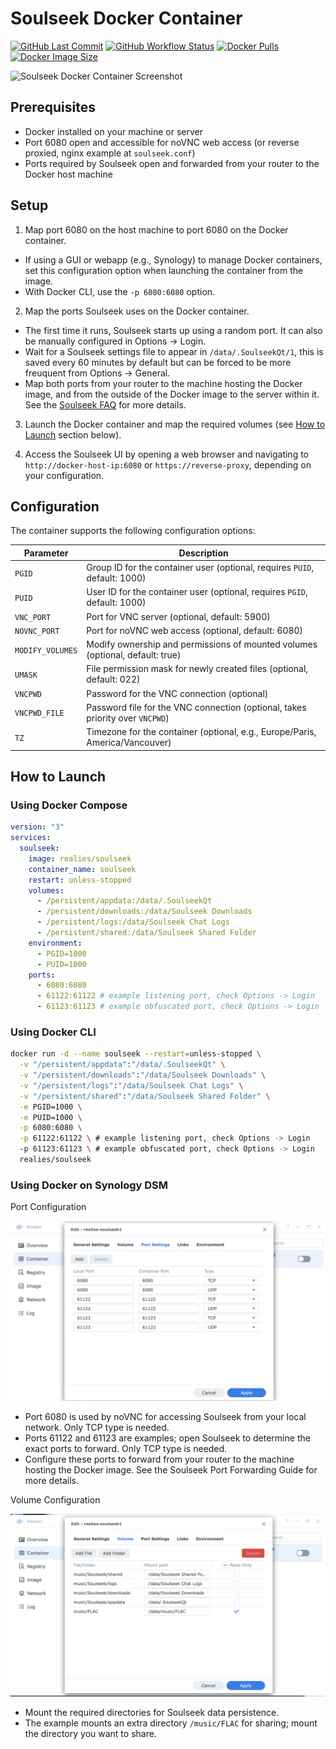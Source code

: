 # Soulseek Docker Container

[![GitHub Last Commit](https://img.shields.io/github/last-commit/realies/soulseek-docker?style=flat-square&logo=git&label=last%20commit)](https://github.com/realies/soulseek-docker/commits/main)
[![GitHub Workflow Status](https://img.shields.io/github/actions/workflow/status/realies/soulseek-docker/build.yml?style=flat-square&logo=github&label=build)](https://github.com/realies/soulseek-docker/actions)
[![Docker Pulls](https://img.shields.io/docker/pulls/realies/soulseek?style=flat-square&logo=docker&label=pulls)](https://hub.docker.com/r/realies/soulseek)
[![Docker Image Size](https://img.shields.io/docker/image-size/realies/soulseek?style=flat-square&logo=docker&label=size)](https://hub.docker.com/r/realies/soulseek)

![Soulseek Docker Container Screenshot](https://i.snag.gy/8dpAbV.jpg)

## Prerequisites

- Docker installed on your machine or server
- Port 6080 open and accessible for noVNC web access (or reverse proxied, nginx example at `soulseek.conf`)
- Ports required by Soulseek open and forwarded from your router to the Docker host machine

## Setup

1. Map port 6080 on the host machine to port 6080 on the Docker container.

- If using a GUI or webapp (e.g., Synology) to manage Docker containers, set this configuration option when launching the container from the image.
- With Docker CLI, use the `-p 6080:6080` option.

2. Map the ports Soulseek uses on the Docker container.

- The first time it runs, Soulseek starts up using a random port. It can also be manually configured in Options -> Login.
- Wait for a Soulseek settings file to appear in `/data/.SoulseekQt/1`, this is saved every 60 minutes by default but can be forced to be more freuquent from Options -> General.
- Map both ports from your router to the machine hosting the Docker image, and from the outside of the Docker image to the server within it. See the [Soulseek FAQ](https://www.slsknet.org/news/faq-page#t10n606) for more details.

3. Launch the Docker container and map the required volumes (see [How to Launch](#how-to-launch) section below).

4. Access the Soulseek UI by opening a web browser and navigating to `http://docker-host-ip:6080` or `https://reverse-proxy`, depending on your configuration.

## Configuration

The container supports the following configuration options:

| Parameter       | Description                                                                   |
| --------------- | ----------------------------------------------------------------------------- |
| `PGID`          | Group ID for the container user (optional, requires `PUID`, default: 1000)    |
| `PUID`          | User ID for the container user (optional, requires `PGID`, default: 1000)     |
| `VNC_PORT`      | Port for VNC server (optional, default: 5900)                                 |
| `NOVNC_PORT`    | Port for noVNC web access (optional, default: 6080)                           |
| `MODIFY_VOLUMES`| Modify ownership and permissions of mounted volumes (optional, default: true) |
| `UMASK`         | File permission mask for newly created files (optional, default: 022)         |
| `VNCPWD`        | Password for the VNC connection (optional)                                    |
| `VNCPWD_FILE`   | Password file for the VNC connection (optional, takes priority over `VNCPWD`) |
| `TZ`            | Timezone for the container (optional, e.g., Europe/Paris, America/Vancouver)  |

## How to Launch

### Using Docker Compose

```yaml
version: "3"
services:
  soulseek:
    image: realies/soulseek
    container_name: soulseek
    restart: unless-stopped
    volumes:
      - /persistent/appdata:/data/.SoulseekQt
      - /persistent/downloads:/data/Soulseek Downloads
      - /persistent/logs:/data/Soulseek Chat Logs
      - /persistent/shared:/data/Soulseek Shared Folder
    environment:
      - PGID=1000
      - PUID=1000
    ports:
      - 6080:6080
      - 61122:61122 # example listening port, check Options -> Login
      - 61123:61123 # example obfuscated port, check Options -> Login
```

### Using Docker CLI

```bash
docker run -d --name soulseek --restart=unless-stopped \
  -v "/persistent/appdata":"/data/.SoulseekQt" \
  -v "/persistent/downloads":"/data/Soulseek Downloads" \
  -v "/persistent/logs":"/data/Soulseek Chat Logs" \
  -v "/persistent/shared":"/data/Soulseek Shared Folder" \
  -e PGID=1000 \
  -e PUID=1000 \
  -p 6080:6080 \
  -p 61122:61122 \ # example listening port, check Options -> Login
  -p 61123:61123 \ # example obfuscated port, check Options -> Login
  realies/soulseek
```

### Using Docker on Synology DSM

Port Configuration

![Synology Docker Port Configuration](docs/synology_docker_config_ports_screenshot.png)

- Port 6080 is used by noVNC for accessing Soulseek from your local network. Only TCP type is needed.
- Ports 61122 and 61123 are examples; open Soulseek to determine the exact ports to forward. Only TCP type is needed.
- Configure these ports to forward from your router to the machine hosting the Docker image. See the Soulseek Port Forwarding Guide for more details.

Volume Configuration

![Synology Docker Volume Configuration](docs/synology_docker_config_volumes_screenshot.png)

- Mount the required directories for Soulseek data persistence.
- The example mounts an extra directory `/music/FLAC` for sharing; mount the directory you want to share.
